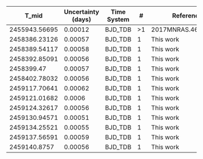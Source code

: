 |T_mid|Uncertainty (days)           |Time System|#                                            |Reference                           |
|-----|-----------------------------|-----------|---------------------------------------------|------------------------------------|
|2455943.56695|0.00012                      |BJD_TDB    |>1                                           |2017MNRAS.467.1714T                 |
|2458386.23126|0.00057                      |BJD_TDB    |1                                            |This work                           |
|2458389.54117|0.00058                      |BJD_TDB    |1                                            |This work                           |
|2458392.85091|0.00056                      |BJD_TDB    |1                                            |This work                           |
|2458399.47|0.00057                      |BJD_TDB    |1                                            |This work                           |
|2458402.78032|0.00056                      |BJD_TDB    |1                                            |This work                           |
|2459117.70641|0.00062                      |BJD_TDB    |1                                            |This work                           |
|2459121.01682|0.0006                       |BJD_TDB    |1                                            |This work                           |
|2459124.32617|0.00056                      |BJD_TDB    |1                                            |This work                           |
|2459130.94571|0.00051                      |BJD_TDB    |1                                            |This work                           |
|2459134.25521|0.00055                      |BJD_TDB    |1                                            |This work                           |
|2459137.56591|0.00059                      |BJD_TDB    |1                                            |This work                           |
|2459140.8757|0.00056                      |BJD_TDB    |1                                            |This work                           |
